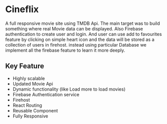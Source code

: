 # Cineflix
A full responsive movie site using TMDB Api. The main target was to build something where real Movie data can be displayed. Also Firebase authentication to create user and login. And user can use add to favourites feature by clicking on simple heart icon and the data will be stored as a collection of users in firehost. instead using particular Database we implement all the firebase feature to learn it more deeply.
## Key Feature
<ul>
<li>Highly scalable</li>
<li>Updated Movie Api</li>
<li>Dynamic functionality (like Load more to load movies)</li>
<li>Firebase Authentication service</li>
<li>Firehost</li>
<li>React Routing</li>
<li>Reusable Component</li>
<li>Fully Responsive</li>
</ul>

